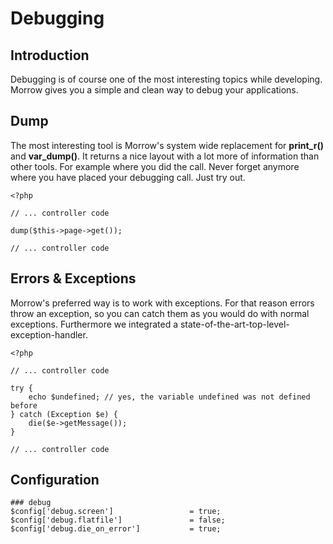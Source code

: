 # Debugging #



## Introduction ##

Debugging is of course one of the most interesting topics while developing. Morrow gives you a simple and clean way to debug your applications.

## Dump ##

The most interesting tool is Morrow's system wide replacement for **print\_r()** and **var\_dump()**. It returns a nice layout with a lot more of information than other tools. For example where you did the call. Never forget anymore where you have placed your debugging call. Just try out.

```
<?php
 
// ... controller code
 
dump($this->page->get());
 
// ... controller code
```

## Errors & Exceptions ##

Morrow's preferred way is to work with exceptions. For that reason errors throw an exception, so you can catch them as you would do with normal exceptions. Furthermore we integrated a state-of-the-art-top-level-exception-handler.

```
<?php
 
// ... controller code
 
try {
    echo $undefined; // yes, the variable undefined was not defined before
} catch (Exception $e) {
    die($e->getMessage());
}
 
// ... controller code
```

## Configuration ##
```
### debug
$config['debug.screen']                 = true;
$config['debug.flatfile']               = false;
$config['debug.die_on_error']           = true;
```